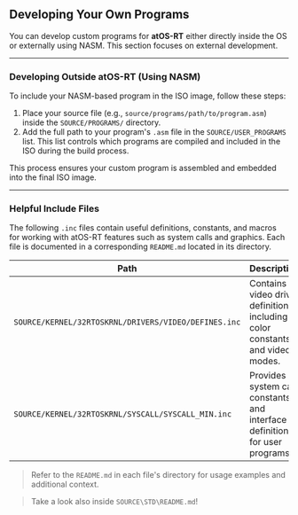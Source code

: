 ## Developing Your Own Programs

You can develop custom programs for **atOS-RT** either directly inside the OS or externally using NASM. This section focuses on external development.

---

### Developing Outside atOS-RT (Using NASM)

To include your NASM-based program in the ISO image, follow these steps:

1. Place your source file (e.g., `source/programs/path/to/program.asm`) inside the `SOURCE/PROGRAMS/` directory.
2. Add the full path to your program's `.asm` file in the `SOURCE/USER_PROGRAMS` list.
   This list controls which programs are compiled and included in the ISO during the build process.

This process ensures your custom program is assembled and embedded into the final ISO image.

---

### Helpful Include Files

The following `.inc` files contain useful definitions, constants, and macros for working with atOS-RT features such as system calls and graphics. Each file is documented in a corresponding `README.md` located in its directory.

| Path                                                 | Description                                                                   |
| ---------------------------------------------------- | ----------------------------------------------------------------------------- |
| `SOURCE/KERNEL/32RTOSKRNL/DRIVERS/VIDEO/DEFINES.inc` | Contains video driver definitions, including color constants and video modes. |
| `SOURCE/KERNEL/32RTOSKRNL/SYSCALL/SYSCALL_MIN.inc`   | Provides system call constants and interface definitions for user programs.   |

> Refer to the `README.md` in each file's directory for usage examples and additional context.

> Take a look also inside `SOURCE\STD\README.md`!